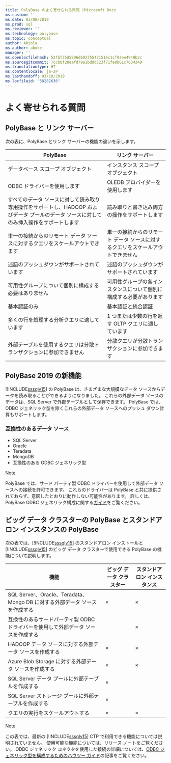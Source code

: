 ```yaml
---
title: PolyBase のよく寄せられる質問 |Microsoft Docs
ms.custom: ''
ms.date: 03/08/2019
ms.prod: sql
ms.reviewer: ''
ms.technology: polybase
ms.topic: conceptual
author: Abiola
ms.author: aboke
manager: ''
ms.openlocfilehash: 52fbf35d5896d602755431516c1cf93ee4949b2c
ms.sourcegitcommit: 7ccb8f28eafd79a1bddd523f71fe8b61c7634349
ms.translationtype: HT
ms.contentlocale: ja-JP
ms.lasthandoff: 03/20/2019
ms.locfileid: "58282636"
---
```

# <a name="frequently-asked-questions"></a>よく寄せられる質問

## <a name="polybase-vs-linked-servers"></a>PolyBase と リンク サーバー
次の表に、PolyBase とリンク サーバーの機能の違いを示します。

|PolyBase | リンク サーバー|
|--------------------------|--------------------------|  
|データベース スコープ オブジェクト|インスタンス スコープ オブジェクト|
|ODBC ドライバーを使用します|OLEDB プロバイダーを使用します|
|すべてのデータ ソースに対して読み取り専用操作をサポートし、HADOOP およびデータ プールのデータ ソースに対してのみ挿入操作をサポートします|読み取りと書き込み両方の操作をサポートします|
|単一の接続からのリモート データ ソースに対するクエリをスケールアウトできます |単一の接続からのリモート データ ソースに対するクエリをスケールアウトできません|
|述語のプッシュダウンがサポートされています|述語のプッシュダウンがサポートされています|
|可用性グループについて個別に構成する必要はありません|可用性グループの各インスタンスについて個別に構成する必要があります|
|基本認証のみ|基本認証と統合認証|
|多くの行を処理する分析クエリに適しています|1 つまたは少数の行を返す OLTP クエリに適しています|
|外部テーブルを使用するクエリは分散トランザクションに参加できません|分散クエリが分散トランザクションに参加できます|

## <a name="whats-new-in-polybase-2019"></a>PolyBase 2019 の新機能 

[!INCLUDE[sssqlv15](../../includes/sssqlv15-md.md)] の PolyBase は、さまざまな大規模なデータ ソースからデータを読み取ることができるようになりました。 これらの外部データ ソースのデータは、SQL Server で外部テーブルとして保存できます。 PolyBase では、ODBC ジェネリック型を除くこれらの外部データ ソースへのプッシュ ダウン計算もサポートします。

### <a name="compatible-data-sources"></a>互換性のあるデータ ソース

- SQL Server
- Oracle
- Teradata
- MongoDB
- 互換性のある ODBC ジェネリック型
  
> [!NOTE]
> PolyBase では、サード パーティ製 ODBC ドライバーを使用して外部データ ソースへの接続を許可できます。 これらのドライバーは PolyBase と共に提供されておらず、意図したとおりに動作しない可能性があります。 詳しくは、PolyBase ODBC ジェネリック構成に関する[ガイド](../../relational-databases/polybase/polybase-configure-odbc-generic.md)をご覧ください。  

## <a name="polybase-in-big-data-clusters-vs-polybase-in-stand-alone-instances"></a>ビッグ データ クラスターの PolyBase とスタンドアロン インスタンスの PolyBase

次の表では、[!INCLUDE[sssqlv15](../../includes/sssqlv15-md.md)] のスタンドアロン インストールと [!INCLUDE[sssqlv15](../../includes/sssqlv15-md.md)] のビッグ データ クラスターで使用できる PolyBase の機能について説明します。

|機能 |ビッグ データ クラスター|スタンドアロン インスタンス|
|--------------------------|--------------------------|---------|   
|SQL Server、Oracle、Teradata、Mongo DB に対する外部データ ソースを作成する |×|× |
|互換性のあるサードパーティ製 ODBC ドライバーを使用して外部データ ソースを作成する | | ×|
|HADOOP データ ソースに対する外部データ ソースを作成する | ×| ×|
|Azure Blob Storage に対する外部データ ソースを作成する | ×| ×|
|SQL Server データ プールに外部テーブルを作成する | ×| |
|SQL Server ストレージ プールに外部テーブルを作成する | ×| |
|クエリの実行をスケールアウトする | ×| ×|

> [!NOTE]
>この表では、最新の [!INCLUDE[sssqlv15](../../includes/sssqlv15-md.md)] CTP で利用できる機能については説明されていません。 使用可能な機能については、リリース ノートをご覧ください。 ODBC ジェネリック コネクタを使用した接続の詳細については、[ODBC ジェネリック型を構成するためのハウツー ガイド](polybase-configure-odbc-generic.md)の記事をご覧ください。